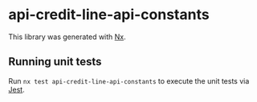 # api-credit-line-api-constants

This library was generated with [Nx](https://nx.dev).

## Running unit tests

Run `nx test api-credit-line-api-constants` to execute the unit tests via [Jest](https://jestjs.io).
